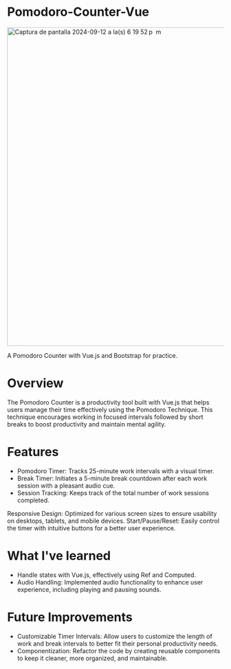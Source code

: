 # Pomodoro-Counter-Vue
<img width="742" alt="Captura de pantalla 2024-09-12 a la(s) 6 19 52 p  m" src="https://github.com/user-attachments/assets/e90752b0-5328-4e19-ae99-d658c1b98b9e">

A Pomodoro Counter with Vue.js and Bootstrap for practice.

# Overview
The Pomodoro Counter is a productivity tool built with Vue.js that helps users manage their time effectively using the Pomodoro Technique. This technique encourages working in focused intervals followed by short breaks to boost productivity and maintain mental agility.

# Features
- Pomodoro Timer: Tracks 25-minute work intervals with a visual timer.
- Break Timer: Initiates a 5-minute break countdown after each work session with a pleasant audio cue.
- Session Tracking: Keeps track of the total number of work sessions completed.

Responsive Design: Optimized for various screen sizes to ensure usability on desktops, tablets, and mobile devices.
Start/Pause/Reset: Easily control the timer with intuitive buttons for a better user experience.

# What I've learned
- Handle states with Vue.js, effectively using Ref and Computed.
- Audio Handling: Implemented audio functionality to enhance user experience, including playing and pausing sounds.

# Future Improvements
- Customizable Timer Intervals: Allow users to customize the length of work and break intervals to better fit their personal productivity needs.
- Componentization: Refactor the code by creating reusable components to keep it cleaner, more organized, and maintainable.
